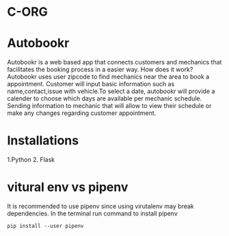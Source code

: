 # C-ORG 

<h1>Autobookr</h1>
<p> Autobookr is a web based app that connects customers and mechanics that facilitates the booking process in a easier way. How does it work?
Autobookr uses user zipcode to find mechanics near the area to book a appointment. Customer will input basic information such as name,contact,issue with vehicle.To select a date, autobookr will provide a calender to choose which days are available per mechanic schedule. Sending information to mechanic that will allow to view their schedule or make any changes regarding customer appointment. 

</p>

<h1>Installations</h1>
1.Python
2. Flask



<h1>vitural env vs pipenv </h1>
<p> It is recommended to use pipenv since using virutalenv may break dependencies. 
  In the terminal run command to install pipenv 
</p>

```
pip install --user pipenv 
```


